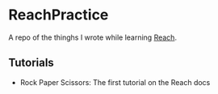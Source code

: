 # ReachPractice
A repo of the thinghs I wrote while learning [Reach](https://docs.reach.sh/#reach-top).

## Tutorials

- Rock Paper Scissors: The first tutorial on the Reach docs
